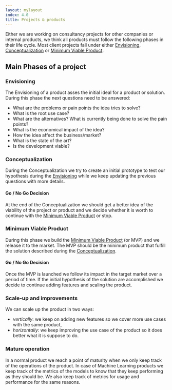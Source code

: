 ```yaml
---
layout: mylayout
index: 4.0
title: Projects & products
---
```


Either we are working on consultancy projects for other companies or internal products, we think all products must follow the following phases in their life cycle. Most client projects fall under either [Envisioning](#envisioning), [Conceptualization](#conceptualization) or [Minimum Viable Product](#minimum-viable-product). 

## Main Phases of a project

### Envisioning

The Envisioning of a product asses the initial ideal for a product or solution. During this phase the next questions need to be answered:

* What are the problems or pain points the idea tries to solve?
* What is the root use case?
* What are the alternatives? What is currently being done to solve the pain points?
* What is the economical impact of the idea?
* How the idea affect the business/market?
* What is the state of the art?
* Is the development viable?

### Conceptualization

During the Conceptualization we try to create an initial prototype to test our hypothesis during the [Envisioning](#envisioning) while we keep updating the previous questions with more details.

#### Go / No Go Decision

At the end of the Conceptualization we should get a better idea of the viability of the project or product and we decide whether it is worth to continue with the [Minimum Viable Product](#minimum-viable-product) or stop.

### Minimum Viable Product

During this phase we build the [Minimum Viable Product](https://en.wikipedia.org/wiki/Minimum_viable_product) (or MVP) and we release it to the market. The MVP should be the minimum product that fulfill the solution described during the [Conceptualization](#conceptualization).

#### Go / No Go Decision

Once the MVP is launched we follow its impact in the target market over a period of time. If the initial hypothesis of the solution are accomplished we decide to continue adding features and scaling the product.

### Scale-up and improvements

We can scale up the product in two ways:
* _vertically_: we keep on adding new features so we cover more use cases with the same product,
* _horizontally_: we keep improving the use case of the product so it does better what it is suppose to do.

### Mature operation

In a normal product we reach a point of maturity when we only keep track of the operations of the product. In case of Machine Learning products we keep track of the metrics of the models to know that they keep performing as they should be. We also keep track of metrics for usage and performance for the same reasons.




